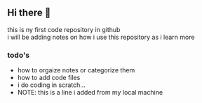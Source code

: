 ## Hi there 👋

this is ny first code repository in github
<br/>i will be adding notes on how i use this repository as i learn more

### todo's
* how to orgaize notes or categorize them
* how to add code files
* i do coding in scratch... 
* NOTE: this is a line i added from my local machine


<!--
**Novaarcoid0/Novaarcoid0** is a ✨ _special_ ✨ repository because its `README.md` (this file) appears on your GitHub profile.

Here are some ideas to get you started:

- 🔭 I’m currently working on ...
- 🌱 I’m currently learning ...
- 👯 I’m looking to collaborate on ...
- 🤔 I’m looking for help with ...
- 💬 Ask me about ...
- 📫 How to reach me: ...
- 😄 Pronouns: ...
- ⚡ Fun fact: ...
-->
